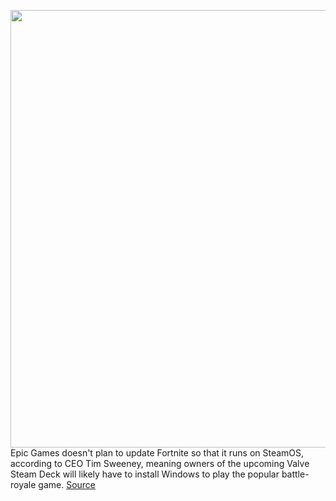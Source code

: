 <img src='https://cdn.vox-cdn.com/thumbor/uJU4qZ59hFWGyToK051dFu58Xdc=/0x0:2040x1360/1200x800/filters:focal(857x517:1183x843)/cdn.vox-cdn.com/uploads/chorus_image/image/70482847/shollister_210805_4698_0006.0.jpg' width='700px' /><br/>
Epic Games doesn't plan to update Fortnite so that it runs on SteamOS, according to CEO Tim Sweeney, meaning owners of the upcoming Valve Steam Deck will likely have to install Windows to play the popular battle-royale game.
<a href='https://www.theverge.com/2022/2/8/22923163/fortnite-steam-deck-update-epic-tim-sweeney'> Source <a/>